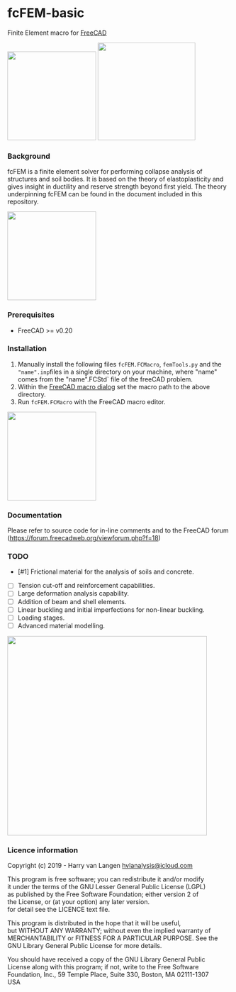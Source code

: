# fcFEM-basic
Finite Element macro for [FreeCAD](https://freecad.org)

<img src="https://github.com/HarryvL/fcFEM-basic/blob/main/Pictures/Slope_Clay_Fine_PV.png" height="200"/> <img src="https://github.com/HarryvL/fcFEM-basic/blob/main/Pictures/Slope_Clay_Fine.png" height="220" raw=true/> 

### Background
fcFEM is a finite element solver for performing collapse analysis of structures and soil bodies. It is based on the theory of elastoplasticity and gives insight in ductility and reserve strength beyond first yield. The theory underpinning fcFEM can be found in the document included in this repository.

<img src="https://github.com/HarryvL/fcFEM-basic/blob/main/Pictures/punch_indentation_VTK.png" height="200"/>

### Prerequisites
* FreeCAD >= v0.20

### Installation
1. Manually install the following files `fcFEM.FCMacro`, `femTools.py` and the `"name".inp`files in a single directory on your machine, where "name" comes from the "name".FCStd` file of the freeCAD problem.  
1. Within the [FreeCAD macro dialog](https://wiki.freecad.org/Macros) set the macro path to the above directory.  
1. Run `fcFEM.FCMacro` with the FreeCAD macro editor.

<img src="https://github.com/HarryvL/fcFEM-basic/blob/main/Pictures/Plate_with_Hole_3.png" height="200"/>

### Documentation
Please refer to source code for in-line comments and to the FreeCAD forum (https://forum.freecadweb.org/viewforum.php?f=18)

### TODO

- [#1] Frictional material for the analysis of soils and concrete.
- [ ] Tension cut-off and reinforcement capabilities.
- [ ] Large deformation analysis capability.
- [ ] Addition of beam and shell elements.
- [ ] Linear buckling and initial imperfections for non-linear buckling.
- [ ] Loading stages.
- [ ] Advanced material modelling.

<img src="https://github.com/HarryvL/fcFEM-basic/blob/main/Pictures/Beam_Collapse%20(2).jpg" width="450"/>

### Licence information

Copyright (c) 2019 - Harry van Langen <hvlanalysis@icloud.com>  


This program is free software; you can redistribute it and/or modify  
it under the terms of the GNU Lesser General Public License (LGPL)    
as published by the Free Software Foundation; either version 2 of     
the License, or (at your option) any later version.                   
for detail see the LICENCE text file.                                 
                                                                         
This program is distributed in the hope that it will be useful,       
but WITHOUT ANY WARRANTY; without even the implied warranty of        
MERCHANTABILITY or FITNESS FOR A PARTICULAR PURPOSE.  See the         
GNU Library General Public License for more details.                  
                                                                         
You should have received a copy of the GNU Library General Public     
License along with this program; if not, write to the Free Software   
Foundation, Inc., 59 Temple Place, Suite 330, Boston, MA  02111-1307  
USA                                                                   
